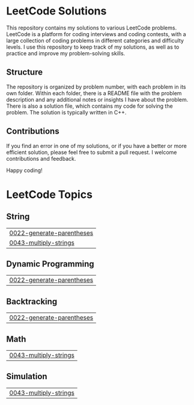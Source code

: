 # LeetCode Solutions

This repository contains my solutions to various LeetCode problems. LeetCode is a platform for coding interviews and coding contests, with a large collection of coding problems in different categories and difficulty levels. I use this repository to keep track of my solutions, as well as to practice and improve my problem-solving skills.

## Structure

The repository is organized by problem number, with each problem in its own folder. Within each folder, there is a README file with the problem description and any additional notes or insights I have about the problem. There is also a solution file, which contains my code for solving the problem. The solution is typically written in C++.


## Contributions

If you find an error in one of my solutions, or if you have a better or more efficient solution, please feel free to submit a pull request. I welcome contributions and feedback.


Happy coding!

<!---LeetCode Topics Start-->
# LeetCode Topics
## String
|  |
| ------- |
| [0022-generate-parentheses](https://github.com/neeraj779/LeetCode/tree/master/0022-generate-parentheses) |
| [0043-multiply-strings](https://github.com/neeraj779/LeetCode/tree/master/0043-multiply-strings) |
## Dynamic Programming
|  |
| ------- |
| [0022-generate-parentheses](https://github.com/neeraj779/LeetCode/tree/master/0022-generate-parentheses) |
## Backtracking
|  |
| ------- |
| [0022-generate-parentheses](https://github.com/neeraj779/LeetCode/tree/master/0022-generate-parentheses) |
## Math
|  |
| ------- |
| [0043-multiply-strings](https://github.com/neeraj779/LeetCode/tree/master/0043-multiply-strings) |
## Simulation
|  |
| ------- |
| [0043-multiply-strings](https://github.com/neeraj779/LeetCode/tree/master/0043-multiply-strings) |
<!---LeetCode Topics End-->